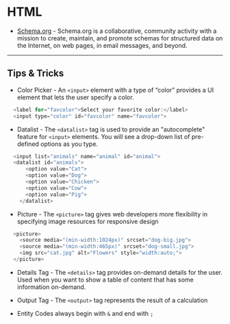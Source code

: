 # HTML

* [Schema.org](https://schema.org) - Schema.org is a collaborative, community activity with a mission to create, maintain, and promote schemas for structured data on the Internet, on web pages, in email messages, and beyond.
---

## Tips & Tricks
* Color Picker - An ```<input>``` element with a type of “color” provides a UI element that lets the user specify a color.
```CS
  <label for="favcolor">Select your favorite color:</label>
  <input type="color" id="favcolor" name="favcolor">
```

* Datalist - The ```<datalist>``` tag is used to provide an "autocomplete" feature for ```<input>``` elements. You will see a drop-down list of pre-defined options as you type.
```CS
  <input list="animals" name="animal" id="animal">
  <datalist id="animals">
      <option value="Cat">
      <option value="Dog">
      <option value="Chicken">
      <option value="Cow">
      <option value="Pig">
    </datalist>
```

* Picture - The ```<picture>``` tag gives web developers more flexibility in specifying image resources for responsive design
```CS
  <picture>
    <source media="(min-width:1024px)" srcset="dog-big.jpg">
    <source media="(min-width:465px)" srcset="dog-small.jpg">
    <img src="cat.jpg" alt="Flowers" style="width:auto;">
  </picture>
```

* Details Tag - The ```<details>``` tag provides on-demand details for the user. Used when you want to show a table of content that has some information on-demand.

* Output Tag - The ```<output>``` tag represents the result of a calculation

* Entity Codes always begin with `&` and end with `;`

